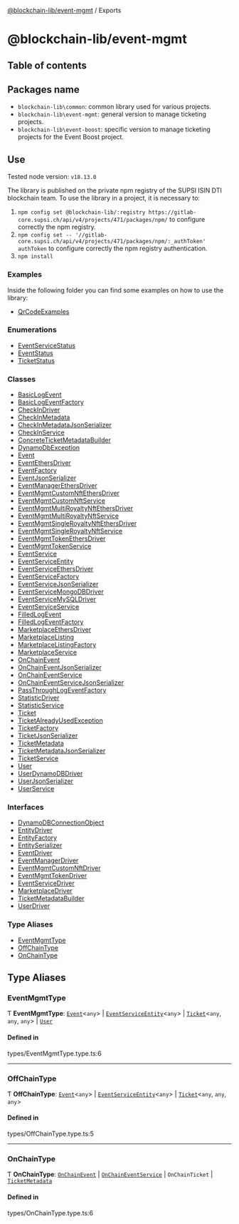 [@blockchain-lib/event-mgmt](README.md) / Exports

# @blockchain-lib/event-mgmt

## Table of contents

## Packages name
- `blockchain-lib\common`: common library used for various projects.
- `blockchain-lib\event-mgmt`: general version to manage ticketing projects.
- `blockchain-lib\event-boost`: specific version to manage ticketing projects for the Event Boost project.

## Use
Tested node version: `v18.13.0`

The library is published on the private npm registry of the SUPSI ISIN DTI blockchain team.
To use the library in a project, it is necessary to:
1. `npm config set @blockchain-lib/:registry https://gitlab-core.supsi.ch/api/v4/projects/471/packages/npm/` to configure correctly the npm registry.
2. `npm config set -- '//gitlab-core.supsi.ch/api/v4/projects/471/packages/npm/:_authToken' authToken` to configure correctly the npm registry authentication.
3. `npm install`

### Examples
Inside the following folder you can find some examples on how to use the library:
- [QrCodeExamples](https://github.com/GremG/blockchain_event_management/blob/main/docs/examples/qrCodeExamples.ts)


### Enumerations

- [EventServiceStatus](enums/EventServiceStatus.md)
- [EventStatus](enums/EventStatus.md)
- [TicketStatus](enums/TicketStatus.md)

### Classes

- [BasicLogEvent](classes/BasicLogEvent.md)
- [BasicLogEventFactory](classes/BasicLogEventFactory.md)
- [CheckInDriver](classes/CheckInDriver.md)
- [CheckInMetadata](classes/CheckInMetadata.md)
- [CheckInMetadataJsonSerializer](classes/CheckInMetadataJsonSerializer.md)
- [CheckInService](classes/CheckInService.md)
- [ConcreteTicketMetadataBuilder](classes/ConcreteTicketMetadataBuilder.md)
- [DynamoDbException](classes/DynamoDbException.md)
- [Event](classes/Event.md)
- [EventEthersDriver](classes/EventEthersDriver.md)
- [EventFactory](classes/EventFactory.md)
- [EventJsonSerializer](classes/EventJsonSerializer.md)
- [EventManagerEthersDriver](classes/EventManagerEthersDriver.md)
- [EventMgmtCustomNftEthersDriver](classes/EventMgmtCustomNftEthersDriver.md)
- [EventMgmtCustomNftService](classes/EventMgmtCustomNftService.md)
- [EventMgmtMultiRoyaltyNftEthersDriver](classes/EventMgmtMultiRoyaltyNftEthersDriver.md)
- [EventMgmtMultiRoyaltyNftService](classes/EventMgmtMultiRoyaltyNftService.md)
- [EventMgmtSingleRoyaltyNftEthersDriver](classes/EventMgmtSingleRoyaltyNftEthersDriver.md)
- [EventMgmtSingleRoyaltyNftService](classes/EventMgmtSingleRoyaltyNftService.md)
- [EventMgmtTokenEthersDriver](classes/EventMgmtTokenEthersDriver.md)
- [EventMgmtTokenService](classes/EventMgmtTokenService.md)
- [EventService](classes/EventService.md)
- [EventServiceEntity](classes/EventServiceEntity.md)
- [EventServiceEthersDriver](classes/EventServiceEthersDriver.md)
- [EventServiceFactory](classes/EventServiceFactory.md)
- [EventServiceJsonSerializer](classes/EventServiceJsonSerializer.md)
- [EventServiceMongoDBDriver](classes/EventServiceMongoDBDriver.md)
- [EventServiceMySQLDriver](classes/EventServiceMySQLDriver.md)
- [EventServiceService](classes/EventServiceService.md)
- [FilledLogEvent](classes/FilledLogEvent.md)
- [FilledLogEventFactory](classes/FilledLogEventFactory.md)
- [MarketplaceEthersDriver](classes/MarketplaceEthersDriver.md)
- [MarketplaceListing](classes/MarketplaceListing.md)
- [MarketplaceListingFactory](classes/MarketplaceListingFactory.md)
- [MarketplaceService](classes/MarketplaceService.md)
- [OnChainEvent](classes/OnChainEvent.md)
- [OnChainEventJsonSerializer](classes/OnChainEventJsonSerializer.md)
- [OnChainEventService](classes/OnChainEventService.md)
- [OnChainEventServiceJsonSerializer](classes/OnChainEventServiceJsonSerializer.md)
- [PassThroughLogEventFactory](classes/PassThroughLogEventFactory.md)
- [StatisticDriver](classes/StatisticDriver.md)
- [StatisticService](classes/StatisticService.md)
- [Ticket](classes/Ticket.md)
- [TicketAlreadyUsedException](classes/TicketAlreadyUsedException.md)
- [TicketFactory](classes/TicketFactory.md)
- [TicketJsonSerializer](classes/TicketJsonSerializer.md)
- [TicketMetadata](classes/TicketMetadata.md)
- [TicketMetadataJsonSerializer](classes/TicketMetadataJsonSerializer.md)
- [TicketService](classes/TicketService.md)
- [User](classes/User.md)
- [UserDynamoDBDriver](classes/UserDynamoDBDriver.md)
- [UserJsonSerializer](classes/UserJsonSerializer.md)
- [UserService](classes/UserService.md)

### Interfaces

- [DynamoDBConnectionObject](interfaces/DynamoDBConnectionObject.md)
- [EntityDriver](interfaces/EntityDriver.md)
- [EntityFactory](interfaces/EntityFactory.md)
- [EntitySerializer](interfaces/EntitySerializer.md)
- [EventDriver](interfaces/EventDriver.md)
- [EventManagerDriver](interfaces/EventManagerDriver.md)
- [EventMgmtCustomNftDriver](interfaces/EventMgmtCustomNftDriver.md)
- [EventMgmtTokenDriver](interfaces/EventMgmtTokenDriver.md)
- [EventServiceDriver](interfaces/EventServiceDriver.md)
- [MarketplaceDriver](interfaces/MarketplaceDriver.md)
- [TicketMetadataBuilder](interfaces/TicketMetadataBuilder.md)
- [UserDriver](interfaces/UserDriver.md)

### Type Aliases

- [EventMgmtType](modules.md#eventmgmttype)
- [OffChainType](modules.md#offchaintype)
- [OnChainType](modules.md#onchaintype)

## Type Aliases

### EventMgmtType

Ƭ **EventMgmtType**: [`Event`](classes/Event.md)<`any`\> \| [`EventServiceEntity`](classes/EventServiceEntity.md)<`any`\> \| [`Ticket`](classes/Ticket.md)<`any`, `any`, `any`\> \| [`User`](classes/User.md)

#### Defined in

types/EventMgmtType.type.ts:6

___

### OffChainType

Ƭ **OffChainType**: [`Event`](classes/Event.md)<`any`\> \| [`EventServiceEntity`](classes/EventServiceEntity.md)<`any`\> \| [`Ticket`](classes/Ticket.md)<`any`, `any`, `any`\>

#### Defined in

types/OffChainType.type.ts:5

___

### OnChainType

Ƭ **OnChainType**: [`OnChainEvent`](classes/OnChainEvent.md) \| [`OnChainEventService`](classes/OnChainEventService.md) \| `OnChainTicket` \| [`TicketMetadata`](classes/TicketMetadata.md)

#### Defined in

types/OnChainType.type.ts:6
